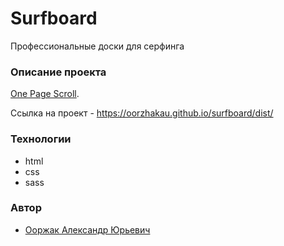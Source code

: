 # Surfboard
Профессиональные доски для серфинга

### Описание проекта

[One Page Scroll](https://www.figma.com/file/csBY5S9G1YArW4JK2Oxvwx/Surfboard?node-id=0%3A1).

Ссылка на проект - https://oorzhakau.github.io/surfboard/dist/

### Технологии

* html
* css
* sass

### Автор
* [Ооржак Александр Юрьевич](https://github.com/Oorzhakau)